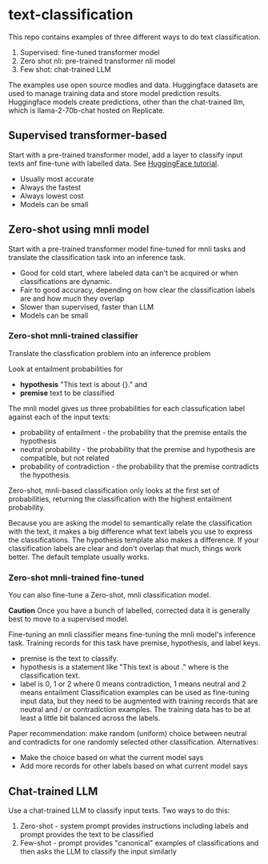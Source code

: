 # text-classification
This repo contains examples of three different ways to do text classification.
1. Supervised: fine-tuned transformer model
2. Zero shot nli: pre-trained transformer nli model
4. Few shot: chat-trained LLM

The examples use open source modles and data. Huggingface datasets are used to manage training data and store model prediction results. Huggingface models create predictions, other than the chat-trained llm, which is llama-2-70b-chat hosted on Replicate.


## Supervised transformer-based
Start with a pre-trained transformer model, add a layer to classify input texts anf fine-tune with labelled data.
See [HuggingFace tutorial](https://huggingface.co/docs/transformers/tasks/sequence_classification).
* Usually most accurate 
* Always the fastest
* Always lowest cost
* Models can be small

## Zero-shot using mnli model
Start with a pre-trained transformer model fine-tuned for mnli tasks and translate the classification task into an inference task.
* Good for cold start, where labeled data can't be acquired or when classifications are dynamic. 
* Fair to good accuracy, depending on how clear the classification labels are and how much they overlap
* Slower than supervised, faster than LLM
* Models can be small

### Zero-shot mnli-trained classifier
Translate the classfication problem into an inference problem

Look at entailment probabilities for 
* __hypothesis__ "This text is about {}." and 
* __premise__ text to be classified


The mnli model gives us three probabilities for each classufication label against each of the input texts:
* probability of entailment - the probability that the premise entails the hypothesis
* neutral probability - the probability that the premise and hypothesis are compatible, but not related
* probability of contradiction - the probability that the premise contradicts the hypothesis.

Zero-shot, mnli-based classification only looks at the first set of probabilities, returning the classification with the highest entailment probability.

Because you are asking the model to semantically relate the classification with the text, it makes a big difference what text labels you use to express the classifications. The hypothesis template also makes a difference. If your classification labels are clear and don't overlap that much, things work better. The default template usually works.


### Zero-shot mnli-trained fine-tuned
You can also fine-tune a Zero-shot, mnli classification model.

__Caution__ Once you have a bunch of labelled, corrected data it is generally best to move to a supervised model.

Fine-tuning an mnli classifier means fine-tuning the mnli model's inference task.  Training records for this task 
have premise, hypothesis, and label keys.
* premise is the text to classify.
* hypothesis is a statement like "This text is about <class>." where <class> is the classification text.
* label is 0, 1 or 2 where 0 means contradiction, 1 means neutral and 2 means entailment
Classification examples can be used as fine-tuning input data, but they need to be augmented with training records that are neutral and / or contradiction examples. The training data has to be at least a little bit balanced across the labels. 

Paper recommendation:  make random (uniform) choice between neutral and contradicts for one randomly selected other classification.
Alternatives:
* Make the choice based on what the current model says
* Add more records for other labels based on what current model says


## Chat-trained LLM
Use a chat-trained LLM to classify input texts.  Two ways to do this:
1. Zero-shot - system prompt provides instructions including labels and prompt provides the text to be classified
2. Few-shot - prompt provides "canonical" examples of classifications and then asks the LLM to classify the input similarly

